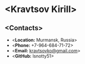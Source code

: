# <**Kravtsov Kirill**>
## <**Contacts**>
* <**Location:** Murmansk, Russia>
* <**Phone:** +7-964-684-71-72>
* <**Email:** kravtsovko@gmail.com>
* <**GitHub:** lsnotty51>